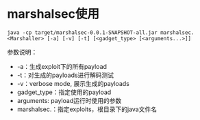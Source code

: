 # marshalsec使用

```
java -cp target/marshalsec-0.0.1-SNAPSHOT-all.jar marshalsec.<Marshaller> [-a] [-v] [-t] [<gadget_type> [<arguments...>]]
```

参数说明：

- -a：生成exploit下的所有payload
- -t：对生成的payloads进行解码测试
- -v：verbose mode, 展示生成的payloads
- gadget_type：指定使用的payload
- arguments: payload运行时使用的参数
- marshalsec.<marshaller>：指定exploits，根目录下的java文件名

